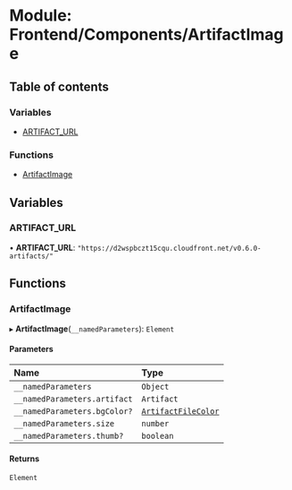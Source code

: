 # Module: Frontend/Components/ArtifactImage

## Table of contents

### Variables

- [ARTIFACT_URL](Frontend_Components_ArtifactImage.md#artifact_url)

### Functions

- [ArtifactImage](Frontend_Components_ArtifactImage.md#artifactimage)

## Variables

### ARTIFACT_URL

• **ARTIFACT_URL**: `"https://d2wspbczt15cqu.cloudfront.net/v0.6.0-artifacts/"`

## Functions

### ArtifactImage

▸ **ArtifactImage**(`__namedParameters`): `Element`

#### Parameters

| Name                         | Type                                                                                 |
| :--------------------------- | :----------------------------------------------------------------------------------- |
| `__namedParameters`          | `Object`                                                                             |
| `__namedParameters.artifact` | `Artifact`                                                                           |
| `__namedParameters.bgColor?` | [`ArtifactFileColor`](../enums/Backend_GameLogic_ArtifactUtils.ArtifactFileColor.md) |
| `__namedParameters.size`     | `number`                                                                             |
| `__namedParameters.thumb?`   | `boolean`                                                                            |

#### Returns

`Element`
